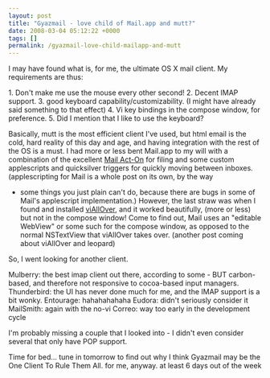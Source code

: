 ```yaml
---
layout: post
title: "Gyazmail - love child of Mail.app and mutt?"
date: 2008-03-04 05:12:22 +0000
tags: []
permalink: /gyazmail-love-child-mailapp-and-mutt
---
```




I may have found what is, for me, the ultimate OS X mail client. My
requirements are thus:

1\. Don't make me use the mouse every other second!
2. Decent IMAP support.
3. good keyboard capability/customizability. (I might have already said
something to
that effect)
4. Vi key bindings in the compose window, for preference.
5. Did I mention that I like to use the keyboard?

Basically, mutt is the most efficient client I've used, but html email
is the cold, hard reality of this day and age, and having integration
with the rest of the OS is a must. I had more or less bent Mail.app to
my will with a combination of the excellent [Mail
Act-On](http://www.indev.ca/MailActOn.html) for filing and some custom
applescripts and quicksilver triggers for quickly moving between
inboxes. (applescripting for Mail is a whole post on its own, by the way
- some things you just plain can't do, because there are bugs in some
of Mail's applescript implementation.) However, the last straw was when
I found and installed [viAllOver](http://www.dabble.org/viallover/), and
it worked beautifully, (more or less) but not in the compose window!
Come to find out, Mail uses an \"editable WebView\" or some such for the
compose window, as opposed to the normal NSTextView that viAllOver takes
over. (another post coming about viAllOver and leopard)

So, I went looking for another client.

Mulberry: the best imap client out there, according to some - BUT
carbon-based, and
therefore not responsive to cocoa-based input managers.
Thunderbird: the UI has never done much for me, and the IMAP support is
a bit wonky.
Entourage: hahahahahaha
Eudora: didn't seriously consider it
MailSmith: again with the no-vi
Correo: way too early in the development cycle

I'm probably missing a couple that I looked into - I didn't even
consider several that only have POP support.

Time for bed\... tune in tomorrow to find out why I think Gyazmail may
be the One Client To Rule Them All. for me, anyway. at least 6 days out
of the week




